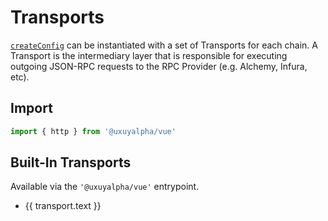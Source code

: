 <script setup>
import { getSidebar } from '../../.vitepress/sidebar'

const transports = getSidebar()['/core']
  .find(x => x.text.includes('Configuration')).items
  .find(x => x.text.includes('Transports')).items
  .sort((a, b) => a.text.localeCompare(b.text))
</script>

# Transports

[`createConfig`](/vue/api/createConfig) can be instantiated with a set of Transports for each chain. A Transport is the intermediary layer that is responsible for executing outgoing JSON-RPC requests to the RPC Provider (e.g. Alchemy, Infura, etc).

## Import

```ts
import { http } from '@uxuyalpha/vue'
```

## Built-In Transports

Available via the `'@uxuyalpha/vue'` entrypoint.

<ul>
  <li v-for="transport of transports">
    <a :href="transport.link">{{ transport.text }}</a>
  </li>
</ul>
